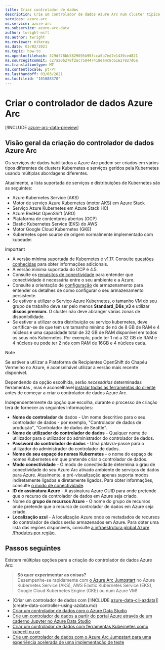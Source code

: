 ```yaml
---
title: Criar controlador de dados
description: Crie um controlador de dados Azure Arc num cluster típico de Kubernetes multi-node que já implementou.
services: azure-arc
ms.service: azure-arc
ms.subservice: azure-arc-data
author: twright-msft
ms.author: twright
ms.reviewer: mikeray
ms.date: 03/02/2021
ms.topic: how-to
ms.openlocfilehash: 329df78bb5829695b95fcca5b7ed7e1439ced821
ms.sourcegitcommit: c27a20b278f2ac758447418ea4c8c61e27927d6a
ms.translationtype: MT
ms.contentlocale: pt-PT
ms.lasthandoff: 03/03/2021
ms.locfileid: "101688370"
---
```

# <a name="create-the-azure-arc-data-controller"></a>Criar o controlador de dados Azure Arc

[!INCLUDE [azure-arc-data-preview](../../../includes/azure-arc-data-preview.md)]

## <a name="overview-of-creating-the-azure-arc-data-controller"></a>Visão geral da criação do controlador de dados Azure Arc

Os serviços de dados habilitados a Azure Arc podem ser criados em vários tipos diferentes de clusters Kubernetes e serviços geridos pela Kubernetes usando múltiplas abordagens diferentes.

Atualmente, a lista suportada de serviços e distribuições de Kubernetes são as seguintes:

- Azure Kubernetes Service (AKS)
- Motor de serviço Azure Kubernetes (motor AKS) em Azure Stack
- Serviço Azure Kubernetes em Azure Stack HCI
- Azure RedHat OpenShift (ARO)
- Plataforma de contentores abertos (OCP)
- Elastic Kubernetes Service (EKS) do AWS
- Motor Google Cloud Kubernetes (GKE)
- Kubernetes open source de origem normalmente implementado com kubeadm

> [!IMPORTANT]
> * A versão mínima suportada de Kubernetes é v1.17. Consulte [questões conhecidas](./release-notes.md#known-issues) para obter informações adicionais. 
> * A versão mínima suportada do OCP é 4.5.
> * Consulte os [requisitos de conectividade](connectivity.md) para entender que conectividade é necessária entre o seu ambiente e a Azure.
> * Consulte a orientação de [configuração](storage-configuration.md) de armazenamento para entender os detalhes de como configurar o seu armazenamento persistente.
> * Se estiver a utilizar o Serviço Azure Kubernetes, o tamanho VM do seu grupo de trabalho deve ser pelo menos **Standard_D8s_v3** e utilizar **discos premium.** O cluster não deve abranger várias zonas de disponibilidade. 
> * Se estiver a utilizar outra distribuição ou serviço kubernetes, deve certificar-se de que tem um tamanho mínimo de nó de 8 GB de RAM e 4 núcleos e uma capacidade total de 32 GB de RAM disponível em todos os seus nós Kubernetes. Por exemplo, pode ter 1 nó a 32 GB de RAM e 4 núcleos ou pode ter 2 nós com RAM de 16GB e 4 núcleos cada.

> [!NOTE]
> Se estiver a utilizar a Plataforma de Recipientes OpenShift do Chapéu Vermelho no Azure, é aconselhável utilizar a versão mais recente disponível.

Dependendo da opção escolhida, serão _necessárias_ determinadas ferramentas , mas é aconselhável [instalar todas as ferramentas do cliente](./install-client-tools.md) antes de começar a criar o controlador de dados Azure Arc.

Independentemente da opção que escolha, durante o processo de criação terá de fornecer as seguintes informações:

- **Nome do controlador** de dados - Um nome descritivo para o seu controlador de dados - por exemplo, "Controlador de dados de produção", "Controlador de dados de Seattle".
- **Nome de utilizador do controlador de dados** - Qualquer nome de utilizador para o utilizador do administrador do controlador de dados.
- **Password do controlador de dados** - Uma palavra-passe para o utilizador do administrador do controlador de dados.
- **Nome do seu espaço de nomes Kubernetes** - o nome do espaço de nomes Kubernetes em que pretende criar o controlador de dados.
- **Modo conectividade** - O modo de conectividade determina o grau de conectividade do seu Azure Arc ativado ambiente de serviços de dados para Azure. Atualmente, a pré-visualização apenas suporta modos indiretamente ligados e diretamente ligados.  Para obter informações, consulte [o modo de conectividade](./connectivity.md). 
- **ID de assinatura Azure** - A assinatura Azure GUID para onde pretende que o recurso de controlador de dados em Azure seja criado.
- Nome do **grupo de recursos Azure** - O nome do grupo de recursos onde pretende que o recurso de controlador de dados em Azure seja criado.
- **Localização azul** - A localização Azure onde os metadados de recursos do controlador de dados serão armazenados em Azure. Para obter uma lista das regiões disponíveis, consulte [a infraestrutura global Azure /Produtos por região.](https://azure.microsoft.com/global-infrastructure/services/?products=azure-arc)

## <a name="next-steps"></a>Passos seguintes

Existem múltiplas opções para a criação do controlador de dados Azure Arc:

> **Só quer experimentar as coisas?**  
> Desempenhe-se rapidamente com [o Azure Arc Jumpstart](https://azurearcjumpstart.io/azure_arc_jumpstart/azure_arc_data/) no Azure Kubernetes Service (AKS), AWS Elastic Kubernetes Service (EKS), Google Cloud Kubernetes Engine (GKE) ou num Azure VM!
> 
- [Criar um controlador de dados com [!INCLUDE [azure-data-cli-azdata](../../../includes/azure-data-cli-azdata.md)]](create-data-controller-using-azdata.md)
- [Criar um controlador de dados com o Azure Data Studio](create-data-controller-azure-data-studio.md)
- [Crie um controlador de dados a partir do portal Azure através de um caderno Jupyter no Azure Data Studio](create-data-controller-resource-in-azure-portal.md)
- [Criar um controlador de dados com ferramentas Kubernetes como kubectl ou oc](create-data-controller-using-kubernetes-native-tools.md)
- [Crie um controlador de dados com o Azure Arc Jumpstart para uma experiência acelerada de uma implementação de teste](https://azurearcjumpstart.io/azure_arc_jumpstart/azure_arc_data/)
